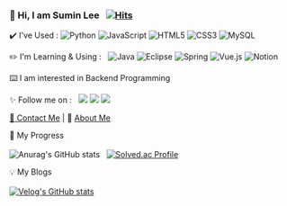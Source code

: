 

### 👋 Hi,    I am Sumin Lee &nbsp;  [![Hits](https://hits.seeyoufarm.com/api/count/incr/badge.svg?url=https%3A%2F%2Fgithub.com%2FSuminig&count_bg=%2340F2CE&title_bg=%23555555&icon=&icon_color=%23CCC5C5&title=hits&edge_flat=false)](https://hits.seeyoufarm.com)

 
✔️ I've Used :  ![Python](https://img.shields.io/badge/python-3670A0?style=flat-square&logo=python&logoColor=ffdd54)&nbsp;![JavaScript](https://img.shields.io/badge/javascript-%23323330.svg?style=flat-square&logo=javascript&logoColor=%23F7DF1E)&nbsp;![HTML5](https://img.shields.io/badge/html5-%23E34F26.svg?style=flat-square&logo=html5&logoColor=white)&nbsp;![CSS3](https://img.shields.io/badge/css3-%231572B6.svg?style=flat-square&logo=css3&logoColor=white)&nbsp;![MySQL](https://img.shields.io/badge/mysql-%2300f.svg?style=flat-square&logo=mysql&logoColor=white)
 
✏️ I'm Learning & Using : &nbsp; ![Java](https://img.shields.io/badge/java-%23ED8B00.svg?style=flat-square&logo=java&logoColor=white)&nbsp;![Eclipse](https://img.shields.io/badge/Eclipse-FE7A16.svg?style=flat-square&logo=Eclipse&logoColor=white)&nbsp;![Spring](https://img.shields.io/badge/spring-%236DB33F.svg?style=flat-square&logo=spring&logoColor=white)&nbsp;![Vue.js](https://img.shields.io/badge/vuejs-%2335495e.svg?style=flat-square&logo=vuedotjs&logoColor=%234FC08D)&nbsp;![Notion](https://img.shields.io/badge/Notion-%23000000.svg?style=flat-square&logo=notion&logoColor=white)

⌨️ I am interested in Backend Programming  

 :sparkles: Follow me on : &nbsp; <a href="https://suminig.tistory.com/" target="_blank"><img src="https://img.shields.io/badge/Tistory-FF5722?style=flat-square&&logoColor=white"/></a>&nbsp;<a href="https://github.com/Suminig" target="_blank"><img src="https://img.shields.io/badge/GitHub-100000?style=flat-square&logo=github&logoColor=white"/></a>&nbsp;<a href="https://www.instagram.com/sumi9n7/" target="_blank"><img src="https://img.shields.io/badge/Instagram-E4405F?style=flat-square&logo=instagram&logoColor=white"/></a>&nbsp;<a href="https://www.facebook.com/profile.php?id=100003366054111" target="_blank">

  
 :e-mail: [Contact Me](mailto:qwemnbv98@outlook.com) | 📄 [About Me](https://career.programmers.co.kr/pr/qwemnbv98_5665)
 
 🏴 My Progress <br><br>
![Anurag's GitHub stats](https://github-readme-stats.vercel.app/api?username=Suminig&show_icons=true&theme=tokyonight) &nbsp;
[![Solved.ac Profile](http://mazassumnida.wtf/api/v2/generate_badge?boj=suminig)](https://solved.ac/suminig)

 :bulb: My Blogs <br><br>
[![Velog's GitHub stats](https://velog-readme-stats.vercel.app/api?name=suminig&color=dark)](https://velog.io/@suminig)
